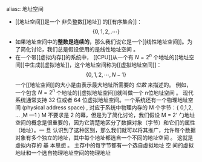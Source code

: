 alias:: 地址空间

- [[地址空间]]是一个 非负整数[[地址]] 的[[有序集合]]：
  $$\{ 0, 1,2, .\cdots \}$$
- 如果地址空间中的**整数是连续的**，那么我们说它是一个[[线性地址空间]]。为了简化讨论，我们总是假设使用的是线性地址空间 。
- 在一个带[[虚拟内存]]的系统中， [[CPU]]从一个有 $N=2^n$ 个地址的[[地址空间]]中生成[[虚拟地址]]，这个地址空间称为[[虚拟地址空间]]：
  $$\{ 0,1,2,\cdots, N-1\}$$ 一个[[地址空间]]的大小是由表示最大地址所需要的 *位数* 来描述的。
  例如，一个包含 $N=2^n$ 个地址的[[虚拟地址空间]]就叫做一个 n位地址空间 。 现代系统通常支持 32 位或者 64 位虚拟地址空间。一个系统还有一个物理地址空间 (physical address space) , 对应于系统中物理内存的 M 个字节：{ 0,1,2, … ,M —1 ) M 不要求是 2 的幕，但是为了简化讨论，我们假设 M = 2' 勹地址空间的概念是很重要的，因为它清楚地区分了数据对象（字节）和它们的属性（地址）。一 旦 认识到了这种区别，那么我们就可以将其推广，允许每个数据对象有多个独立的地址，其中每个地址都选自一个不同的地址空间 。 这就是虚拟内存的 基 本思想 。 主存中的每字节都有一个选自虚拟地址 空 间的虚拟地址和一个选自物理地址空间的物理地址